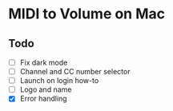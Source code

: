 # MIDI to Volume on Mac

## Todo

- [ ] Fix dark mode
- [ ] Channel and CC number selector
- [ ] Launch on login how-to
- [ ] Logo and name
- [x] Error handling
